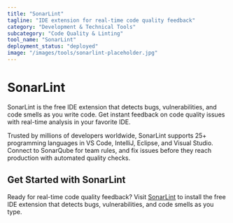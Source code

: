 ```yaml
---
title: "SonarLint"
tagline: "IDE extension for real-time code quality feedback"
category: "Development & Technical Tools"
subcategory: "Code Quality & Linting"
tool_name: "SonarLint"
deployment_status: "deployed"
image: "/images/tools/sonarlint-placeholder.jpg"
---
```


# SonarLint

SonarLint is the free IDE extension that detects bugs, vulnerabilities, and code smells as you write code. Get instant feedback on code quality issues with real-time analysis in your favorite IDE.

Trusted by millions of developers worldwide, SonarLint supports 25+ programming languages in VS Code, IntelliJ, Eclipse, and Visual Studio. Connect to SonarQube for team rules, and fix issues before they reach production with automated quality checks.

## Get Started with SonarLint

Ready for real-time code quality feedback? Visit [SonarLint](https://www.sonarlint.org) to install the free IDE extension that detects bugs, vulnerabilities, and code smells as you type.
